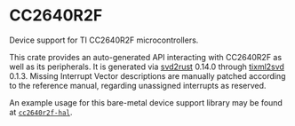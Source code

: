 # CC2640R2F

Device support for TI CC2640R2F microcontrollers.

This crate provides an auto-generated API interacting with 
CC2640R2F as well as its peripherals. It is generated via 
[svd2rust] 0.14.0 through [tixml2svd] 0.1.3. Missing Interrupt
Vector descriptions are manually patched according to the 
reference manual, regarding unassigned interrupts as reserved.

[svd2rust]: https://github.com/rust-embedded/svd2rust
[tixml2svd]: https://github.com/dhoove/tixml2svd

An example usage for this bare-metal device support library
may be found at [`cc2640r2f-hal`].

[`cc2640r2f-hal`]: https://github.com/luojia65/cc2640r2f-hal
